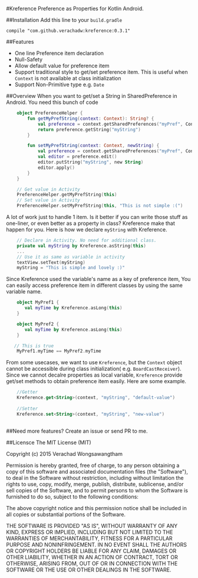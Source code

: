 #Kreference
Preference as Properties for Kotlin Android.

##Installation
Add this line to your ```build.gradle```

    compile "com.github.verachadw:kreference:0.3.1"
    
##Features
- One line Preference item declaration
- Null-Safety
- Allow default value for preference item
- Support traditional style to get/set preference item. This is useful when ```Context``` is 
not available at class initialization
- Support Non-Primitive type e.g. ```Date```

##Overview
When you want to get/set a String in SharedPreference in Android. You need this bunch of code
```kotlin
    object PreferenceHelper {
        fun getMyPrefString(context: Context): String? {
            val preference = context.getSharedPreferences("myPref", Context.MODE_PRIVATE)
            return preference.getString("myString")
        }

        fun setMyPrefString(context: Context, newString) {
            val preference = context.getSharedPreferences("myPref", Context.MODE_PRIVATE)
            val editor = preference.edit()
            editor.putString("myString", new String)
            editor.apply()
        }
    }

    // Get value in Activity
    PreferenceHelper.getMyPrefString(this)
    // Set value in Activity
    PreferenceHelper.setMyPrefString(this, "This is not simple :(")
```

A lot of work just to handle 1 item. Is it better if you can write those stuff as one-liner, or even better as a property in class? Kreference make that happen for you. Here is how we declare ```myString``` with Kreference.
```kotlin
    // Declare in Activity. No need for additional class.
    private val myString by Kreference.asString(this)
    ...
    // Use it as same as variable in activity
    textView.setText(myString)
    myString = "This is simple and lovely :)"
```

Since Kreference used the variable's name as a key of preference item, You can easily access preference item in different classes by using the same variable name.
 ```kotlin
     object MyPref1 {
        val myTime by Kreference.asLong(this)
     }

     object MyPref2 {
        val myTime by Kreference.asLong(this)
     }

    // This is true
     MyPref1.myTime == MyPref2.myTime
 ```

From some usecases, we want to use ```Kreference```, but the ```Context``` object cannot be accessible during class initialization( e.g. ```BoardCastReceiver```). Since we cannot decalre properties as local variable, ```Kreference``` provide get/set methods to obtain preference item easily. Here are some example.
```kotlin
    //Getter
    Kreference.get<String>(context, "myString", "default-value")
    
    //Setter
    Kreference.set<String>(context, "myString", "new-value")
    
```

##Need more features?
Create an issue or send PR to me.

##Licensce
The MIT License (MIT)

Copyright (c) 2015 Verachad Wongsawangtham

Permission is hereby granted, free of charge, to any person obtaining a copy
of this software and associated documentation files (the "Software"), to deal
in the Software without restriction, including without limitation the rights
to use, copy, modify, merge, publish, distribute, sublicense, and/or sell
copies of the Software, and to permit persons to whom the Software is
furnished to do so, subject to the following conditions:

The above copyright notice and this permission notice shall be included in
all copies or substantial portions of the Software.

THE SOFTWARE IS PROVIDED "AS IS", WITHOUT WARRANTY OF ANY KIND, EXPRESS OR
IMPLIED, INCLUDING BUT NOT LIMITED TO THE WARRANTIES OF MERCHANTABILITY,
FITNESS FOR A PARTICULAR PURPOSE AND NONINFRINGEMENT. IN NO EVENT SHALL THE
AUTHORS OR COPYRIGHT HOLDERS BE LIABLE FOR ANY CLAIM, DAMAGES OR OTHER
LIABILITY, WHETHER IN AN ACTION OF CONTRACT, TORT OR OTHERWISE, ARISING FROM,
OUT OF OR IN CONNECTION WITH THE SOFTWARE OR THE USE OR OTHER DEALINGS IN
THE SOFTWARE.
